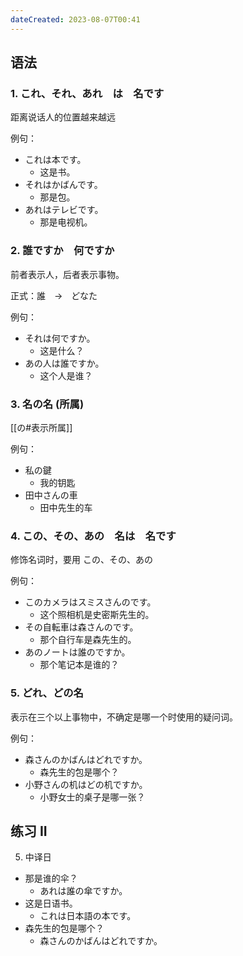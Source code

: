 ```yaml
---
dateCreated: 2023-08-07T00:41
---
```

## 语法
### 1. これ、それ、あれ　は　名です
距离说话人的位置越来越远

例句：
- これは本です。
	- 这是书。
- それはかばんです。
	- 那是包。
- あれはテレビです。
	- 那是电视机。
### 2. 誰ですか　何ですか
前者表示人，后者表示事物。

正式：誰　→　どなた

例句：
- それは何ですか。
	- 这是什么？
- あの人は誰ですか。
	- 这个人是谁？
### 3. 名の名 (所属)

[[の#表示所属]]

例句：
- 私の鍵
	- 我的钥匙
- 田中さんの車
	- 田中先生的车
### 4. この、その、あの　名は　名です
修饰名词时，要用 この、その、あの

例句：
- このカメラはスミスさんのです。
	- 这个照相机是史密斯先生的。
- その自転車は森さんのです。
	- 那个自行车是森先生的。
- あのノートは誰のですか。
	- 那个笔记本是谁的？
### 5. どれ、どの名
表示在三个以上事物中，不确定是哪一个时使用的疑问词。

例句：
- 森さんのかばんはどれですか。
	- 森先生的包是哪个？
- 小野さんの机はどの机ですか。
	- 小野女士的桌子是哪一张？
## 练习 II
5. 中译日
- 那是谁的伞？
	- あれは誰の傘ですか。
- 这是日语书。
	- これは日本語の本です。
- 森先生的包是哪个？
	- 森さんのかばんはどれですか。